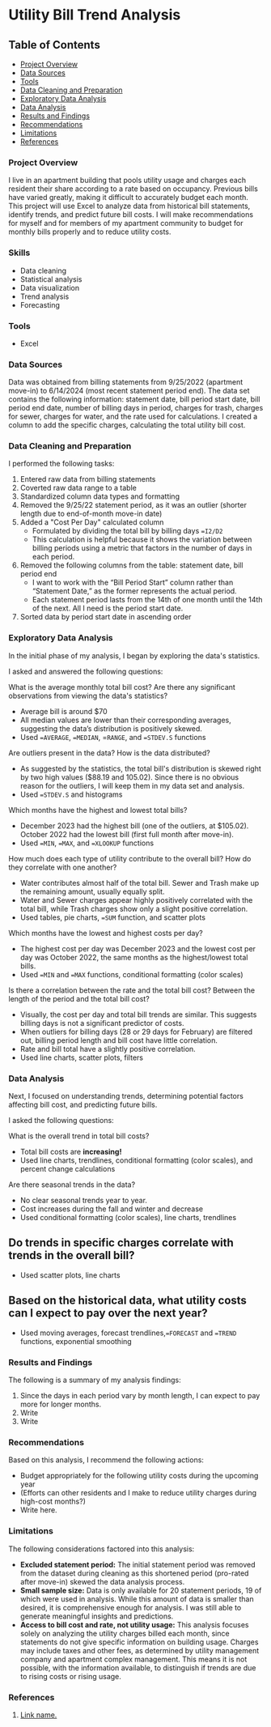 # Utility Bill Trend Analysis

## Table of Contents

- [Project Overview](#project-overview)
- [Data Sources](#data-sources)
- [Tools](#tools)
- [Data Cleaning and Preparation](#data-cleaning-and-preparation)
- [Exploratory Data Analysis](#exploratory-data-analysis)
- [Data Analysis](#data-analysis)
- [Results and Findings](#results-and-findings)
- [Recommendations](#recommendations)
- [Limitations](#limitations)
- [References](#references)

### Project Overview

I live in an apartment building that pools utility usage and charges each resident their share according to a rate based on occupancy. Previous bills have varied greatly, making it difficult to accurately budget each month. This project will use Excel to analyze data from historical bill statements, identify trends, and predict future bill costs. I will make recommendations for myself and for members of my apartment community to budget for monthly bills properly and to reduce utility costs.

### Skills
- Data cleaning
- Statistical analysis
- Data visualization
- Trend analysis
- Forecasting

### Tools
- Excel

### Data Sources

Data was obtained from billing statements from 9/25/2022 (apartment move-in) to 6/14/2024 (most recent statement period end). The data set contains the following information: statement date, bill period start date, bill period end date, number of billing days in period, charges for trash, charges for sewer, charges for water, and the rate used for calculations. I created a column to add the specific charges, calculating the total utility bill cost.

### Data Cleaning and Preparation

I performed the following tasks:
1. Entered raw data from billing statements
2. Coverted raw data range to a table
3. Standardized column data types and formatting
4. Removed the 9/25/22 statement period, as it was an outlier (shorter length due to end-of-month move-in date)
5. Added a "Cost Per Day" calculated column
   - Formulated by dividing the total bill by billing days `=I2/D2`
   - This calculation is helpful because it shows the variation between billing periods using a metric that factors in the number of days in each period.
6. Removed the following columns from the table: statement date, bill period end
   - I want to work with the “Bill Period Start” column rather than “Statement Date,” as the former represents the actual period.
   - Each statement period lasts from the 14th of one month until the 14th of the next. All I need is the period start date.
7. Sorted data by period start date in ascending order

### Exploratory Data Analysis

In the initial phase of my analysis, I began by exploring the data's statistics. 

I asked and answered the following questions:

What is the average monthly total bill cost? Are there any significant observations from viewing the data's statistics?
- Average bill is around $70
- All median values are lower than their corresponding averages, suggesting the data’s distribution is positively skewed.
- Used `=AVERAGE`, `=MEDIAN`, =`RANGE`, and `=STDEV.S` functions

Are outliers present in the data? How is the data distributed?
- As suggested by the statistics, the total bill's distribution is skewed right by two high values ($88.19 and 105.02). Since there is no obvious reason for the outliers, I will keep them in my data set and analysis.
- Used `=STDEV.S` and histograms
  
Which months have the highest and lowest total bills?
- December 2023 had the highest bill (one of the outliers, at $105.02). October 2022 had the lowest bill (first full month after move-in).
- Used `=MIN`, `=MAX`, and `=XLOOKUP` functions

How much does each type of utility contribute to the overall bill? How do they correlate with one another?
- Water contributes almost half of the total bill. Sewer and Trash make up the remaining amount, usually equally split.
- Water and Sewer charges appear highly positively correlated with the total bill, while Trash charges show only a slight positive correlation.
- Used tables, pie charts, `=SUM` function, and scatter plots

Which months have the lowest and highest costs per day?
- The highest cost per day was December 2023 and the lowest cost per day was October 2022, the same months as the highest/lowest total bills.
- Used `=MIN` and `=MAX` functions, conditional formatting (color scales)
  
Is there a correlation between the rate and the total bill cost? Between the length of the period and the total bill cost?
- Visually, the cost per day and total bill trends are similar. This suggests billing days is not a significant predictor of costs.
- When outliers for billing days (28 or 29 days for February) are filtered out, billing period length and bill cost have little correlation.
- Rate and bill total have a slightly positive correlation.
- Used line charts, scatter plots, filters

### Data Analysis

Next, I focused on understanding trends, determining potential factors affecting bill cost, and predicting future bills. 

I asked the following questions:

What is the overall trend in total bill costs?
- Total bill costs are **increasing!**
- Used line charts, trendlines, conditional formatting (color scales), and percent change calculations

Are there seasonal trends in the data? 
- No clear seasonal trends year to year.
- Cost increases during the fall and winter and decrease
- Used conditional formatting (color scales), line charts, trendlines

Do trends in specific charges correlate with trends in the overall bill?
-
- Used scatter plots, line charts

Based on the historical data, what utility costs can I expect to pay over the next year?
-
- Used moving averages, forecast trendlines,`=FORECAST` and `=TREND` functions, exponential smoothing


### Results and Findings

The following is a summary of my analysis findings:
1. Since the days in each period vary by month length, I can expect to pay more for longer months.
2. Write
3. Write

### Recommendations

Based on this analysis, I recommend the following actions:
- Budget appropriately for the following utility costs during the upcoming year
- (Efforts can other residents and I make to reduce utility charges during high-cost months?)
- Write here.

### Limitations

The following considerations factored into this analysis:
- **Excluded statement period:** The initial statement period was removed from the dataset during cleaning as this shortened period (pro-rated after move-in) skewed the data analysis process.
- **Small sample size:** Data is only available for 20 statement periods, 19 of which were used in analysis. While this amount of data is smaller than desired, it is comprehensive enough for analysis. I was still able to generate meaningful insights and predictions.
- **Access to bill cost and rate, not utility usage:** This analysis focuses solely on analyzing the utility charges billed each month, since statements do not give specific information on building usage. Charges may include taxes and other fees, as determined by utility management company and apartment complex management. This means it is not possible, with the information available, to distinguish if trends are due to rising costs or rising usage.

### References

1. [Link name.](Link.com)
